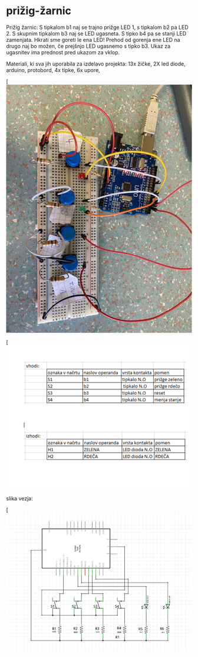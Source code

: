 # prižig-žarnic

 Prižig žarnic: S tipkalom b1 naj se trajno prižge LED 1, s tipkalom b2 pa LED 2. S skupnim tipkalom b3 naj se LED ugasneta. S tipko b4 pa se stanji LED zamenjata. Hkrati sme goreti le ena LED! Prehod od gorenja ene LED na drugo naj bo možen, če prejšnjo LED ugasnemo s tipko b3. Ukaz za ugasnitev ima prednost pred ukazom za vklop.


Materiali, ki sva jih uporabila za izdelavo projekta: 13x žičke, 2X led diode, arduino, protobord, 4x tipke, 6x upore,

[![slika vezja](https://raw.githubusercontent.com/MatejUrke/prizig-zarnic/main/image_67505921.JPG)

[![Pravilnostna tabela](https://raw.githubusercontent.com/MatejUrke/prizig-zarnic/main/pravilnostna%20tabela.PNG)

slika vezja:

[![fritzing izrez slike](https://raw.githubusercontent.com/MatejUrke/prizig-zarnic/main/slika%20vezja.PNG)

